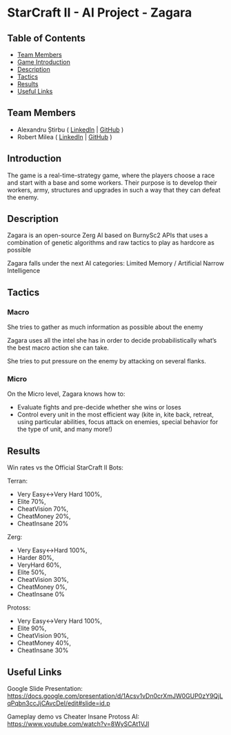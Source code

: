 # StarCraft II - AI Project - Zagara

## Table of Contents

- [Team Members](#team-members)
- [Game Introduction](#introduction)
- [Description](#description)
- [Tactics](#tactics)
- [Results](#results)
- [Useful Links](#useful-links)

## Team Members

- Alexandru Știrbu (
    [LinkedIn](https://www.linkedin.com/in/alexandru-%C8%99tirbu-748068177/) | 
    [GitHub](https://github.com/Akrielz)
  )
- Robert Milea ( 
    [LinkedIn](https://www.linkedin.com/in/robert-milea-027a2420a/) | 
    [GitHub](https://github.com/DuArms/)
  )

## Introduction

The game is a real-time-strategy game, where the players choose a race and 
start with a base and some workers. Their purpose is to develop their workers, 
army, structures and upgrades in such a way that they can defeat the enemy.

## Description

Zagara is an open-source Zerg AI based on BurnySc2 APIs that uses a combination
of genetic algorithms and raw tactics to play as hardcore as possible

Zagara falls under the next AI categories:
Limited Memory / Artificial Narrow Intelligence

## Tactics

### Macro

She tries to gather as much information as possible about the enemy

Zagara uses all the intel she has in order to decide probabilistically what’s 
the best macro action she can take.

She tries to put pressure on the enemy by attacking on several flanks.

### Micro

On the Micro level, Zagara knows how to:
- Evaluate fights and pre-decide whether she wins or loses
- Control every unit in the most efficient way (kite in, kite back, retreat, 
using particular abilities, focus attack on enemies, special behavior for the 
type of unit, and many more!)


## Results

Win rates vs the Official StarCraft II Bots:

Terran:
- Very Easy<->Very Hard 100%, 
- Elite 70%, 
- CheatVision 70%, 
- CheatMoney 20%, 
- CheatInsane 20%

Zerg: 
- Very Easy<->Hard 100%,  
- Harder 80%, 
- VeryHard 60%, 
- Elite 50%, 
- CheatVision 30%, 
- CheatMoney 0%, 
- CheatInsane 0%

Protoss: 
- Very Easy<->Very Hard 100%, 
- Elite 90%, 
- CheatVision 90%, 
- CheatMoney 40%, 
- CheatInsane 30%


## Useful Links

Google Slide Presentation:  
https://docs.google.com/presentation/d/1Acsv1vDn0crXmJW0GUP0zY9QjLqPqbn3ccJjCAvcDeI/edit#slide=id.p

Gameplay demo vs Cheater Insane Protoss AI:  
https://www.youtube.com/watch?v=8WySCAt1VJI
